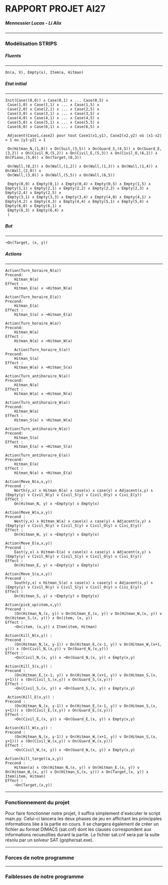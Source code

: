 # RAPPORT PROJET AI27
##### Mennessier Lucas - Li Alix
***
### Modélisation STRIPS


##### Fluents
***

    On(a, X), Empty(x), Item(a, Hitman)

##### Etat initial
***

    Init(Case((0,0)) ∧ Case(0,1) ∧ ... Case(0,5) ∧ 
     Case(1,0) ∧ Case(1,1) ∧ ... ∧ Case(1,5) ∧
     Case(2,0) ∧ Case(2,1) ∧ ... ∧ Case(2,5) ∧
     Case(3,0) ∧ Case(3,1) ∧ ... ∧ Case(3,5) ∧
     Case(4,0) ∧ Case(4,1) ∧ ... ∧ Case(4,5) ∧
     Case(5,0) ∧ Case(5,1) ∧ ... ∧ Case(5,5) ∧
     Case(6,0) ∧ Case(6,1) ∧ ... ∧ Case(6,5) ∧

     Adjacent(Case1,case2) pour tout Case1(x1,y1), Case2(x2,y2) où |x1-x2| = 1 ou |y1-y2| = 1 
     
     On(Hitman_N,(1,0)) ∧ On(Suit,(3,5)) ∧ On(Guard_S,(4,5)) ∧ On(Guard_E,(3,2)) ∧ On(Civil_N,(5,2)) ∧ On(Civil_E,(5,3)) ∧ On(Civil_O,(6,2)) ∧ On(Piano,(5,0)) ∧ On(Target,(0,3))

     On(Wall,(0,2)) ∧ On(Wall,(1,2)) ∧ On(Wall,(1,3)) ∧ On(Wall,(1,4)) ∧ On(Wall,(2,0)) ∧
     On(Wall,(3,0)) ∧ On(Wall,(5,5)) ∧ On(Wall,(6,5))

     Empty(0,0) ∧ Empty(0,1) ∧ Empty(0,4) ∧ Empty(0,5) ∧ Empty(1,5) ∧ Empty(1,1) ∧ Empty(2,1) ∧ Empty(2,2) ∧ Empty(2,2) ∧ Empty(2,3) ∧ Empty(2,4) ∧ Empty(2,5) ∧ 
     Empty(3,1) ∧ Empty(3,3) ∧ Empty(3,4) ∧ Empty(4,0) ∧ Empty(4,1) ∧ Empty(4,2) ∧ Empty(4,3) ∧ Empty(4,4) ∧ Empty(5,1) ∧ Empty(5,4) ∧ Empty(6,0) ∧ Empty(6,1) ∧
     Empty(6,3) ∧ Empty(6,4) ∧ 
     )

##### But
***

    ¬On(Target, (x, y))

##### Actions
***

    Action(Turn_horaire_N(a))
    Precond:
        Hitman_N(a)
    Effect :
        Hitman_E(a) ∧ ¬Hitman_N(a)

    Action(Turn_horaire_E(a))
    Precond:
        Hitman_E(a)
    Effect :
        Hitman_S(a) ∧ ¬Hitman_E(a)

    Action(Turn_horaire_W(a))
    Precond:
        Hitman_W(a)
    Effect :
        Hitman_N(a) ∧ ¬Hitman_W(a)

        Action(Turn_horaire_S(a))
    Precond:
        Hitman_S(a)
    Effect :
        Hitman_W(a) ∧ ¬Hitman_S(a)

    Action(Turn_antihoraire_N(a))
    Precond:
        Hitman_N(a)
    Effect :
        Hitman_W(a) ∧ ¬Hitman_N(a)

    Action(Turn_antihoraire_W(a))
    Precond:
        Hitman_W(a)
    Effect :
        Hitman_S(a) ∧ ¬Hitman_W(a)

    Action(Turn_antihoraire_N(a))
    Precond:
        Hitman_S(a)
    Effect :
        Hitman_E(a) ∧ ¬Hitman_S(a)

    Action(Turn_antihoraire_E(a))
    Precond:
        Hitman_E(a)
    Effect :
        Hitman_N(a) ∧ ¬Hitman_E(a)

    Action(Move_N(a,x,y))
    Precond :
        North(y,x) ∧ Hitman_N(a) ∧ case(x) ∧ case(y) ∧ Adjacent(x,y) ∧ (Empty(y) v Civil_N(y) v Civil_S(y) v Civil_O(y) v Civi_E(y))
    Effect :
        On(Hitman_N, y) ∧ ¬Empty(y) ∧ Empty(x)

    Action(Move_W(a,x,y))
    Precond :
        West(y,x) ∧ Hitman_W(a) ∧ case(x) ∧ case(y) ∧ Adjacent(x,y) ∧ (Empty(y) v Civil_N(y) v Civil_S(y) v Civil_O(y) v Civi_E(y))
    Effect :
        On(Hitman_W, y) ∧ ¬Empty(y) ∧ Empty(x)

    Action(Move_E(a,x,y))
    Precond :
        East(y,x) ∧ Hitman-E(a) ∧ case(x) ∧ case(y) ∧ Adjacent(x,y) ∧ (Empty(y) v Civil_N(y) v Civil_S(y) v Civil_O(y) v Civi_E(y))
    Effect :
        On(Hitman_E, y) ∧ ¬Empty(y) ∧ Empty(x)

    Action(Move_S(a,x,y))
    Precond :
        South(y,x) ∧ Hitman_S(a) ∧ case(x) ∧ case(y) ∧ Adjacent(x,y) ∧ (Empty(y) v Civil_N(y) v Civil_S(y) v Civil_O(y) v Civi_E(y))
    Effect :
        On(Hitman_S, y) ∧ ¬Empty(y) ∧ Empty(x)

    Action(pick_up(item,x,y))
    Precond : 
        (On(Hitman_N,(x, y)) v On(Hitman_E,(x, y)) v On(Hitman_W,(x, y)) v On(Hitman_S,(x, y))) ∧ On(item, (x, y))
    Effect : 
        ¬On(item, (x,y)) ∧ Item(item, Hitman)

    Action(Kill_N(x,y)) :
    Precond : 
        (On(Hitman_N,(x, y-1)) v On(Hitman_E,(x-1, y)) v On(Hitman_W,(x+1, y))) ∧ (On(Civil_N,(x,y)) v On(Guard_N,(x,y)))
    Effect : 
        ¬On(Civil_N,(x, y)) ∧ ¬On(Guard_N,(x, y)) ∧ Empty(x,y)

    Action(Kill_S(x,y)) :
    Precond : 
        (On(Hitman_E,(x-1, y)) v On(Hitman_W,(x+1, y)) v On(Hitman_S,(x, y+1))) ∧ (On(Civil_S,(x,y)) v On(Guard_S,(x,y)))
    Effect : 
        ¬On(Civil_S,(x, y)) ∧ ¬On(Guard_S,(x, y)) ∧ Empty(x,y)

     Action(Kill_E(x,y)) :
    Precond : 
        (On(Hitman_N,(x, y-1)) v On(Hitman_E,(x-1, y)) v On(Hitman_S,(x, y+1))) ∧ (On(Civil_E,(x,y)) v On(Guard_E,(x,y)))
    Effect : 
        ¬On(Civil_E,(x, y)) ∧ ¬On(Guard_E,(x, y)) ∧ Empty(x,y)

    Action(Kill_W(x,y)) :
    Precond : 
        (On(Hitman_N,(x, y-1)) v On(Hitman_W,(x+1, y)) v On(Hitman_S,(x, y+1))) ∧ (On(Civil_W,(x,y)) v On(Guard_W,(x,y)))
    Effect : 
        ¬On(Civil_W,(x, y)) ∧ ¬On(Guard_W,(x, y)) ∧ Empty(x,y)

    Action(kill_target(a,x,y))
    Precond : 
        Hitman(a) ∧ (On(Hitman_N,(x, y)) v On(Hitman_E,(x, y)) v On(Hitman_W,(x, y)) v On(Hitman_S,(x, y))) ∧ On(Target,(x, y)) ∧ Item(item, Hitman)
    Effect : 
        ¬On(Target,(x,y))

***
### Fonctionnement du projet

Pour faire fonctionner notre projet, il suffira simplement d'exécuter le script main.py.
Celui-ci lancera les deux phases de jeu en affichant les principales informations liée à la partie en cours.
Il se chargera également de créer un fichier au format DIMACS (sat.cnf) dont les clauses correspondent aux informations recueuillies durant la partie.
Le fichier sat.cnf sera par la suite résolu par un solveur SAT (gophersat.exe).

***
### Forces de notre programme
***
### Faiblesses de notre programme
